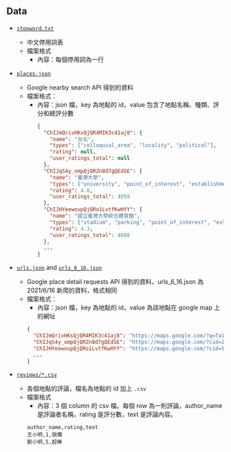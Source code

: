 ## Data

- [`stopword.txt`](stopword.txt)
  - 中文停用詞表
  - 檔案格式
    - 內容：每個停用詞為一行

- [`places.json`](places.json)
  - Google nearby search API 得到的資料
  - 檔案格式：
    - 內容：json 檔，key 為地點的 id，value 包含了地點名稱、種類、評分和總評分數
      ```json
      {
        "ChIJmQrivHKsQjQR4MIK3c41aj8": {
          "name": "台北",
          "types": ["colloquial_area", "locality", "political"],
          "rating": null,
          "user_ratings_total": null
        },
        "ChIJqS4y_ompQjQRZn8d7gQEdSE": {
          "name": "臺灣大學",
          "types": ["university", "point_of_interest", "establishment"],
          "rating": 4.6,
          "user_ratings_total": 4059
        },
        "ChIJHYeewoupQjQRo1LvtfKwHYY": {
          "name": "國立臺灣大學綜合體育館",
          "types": ["stadium", "parking", "point_of_interest", "establishment"],
          "rating": 4.3,
          "user_ratings_total": 4608
        },
        ...
      }
      ```

- [`urls.json`](urls.json) and [`urls_6_16.json`](urls_6_16.json)
  - Google place detail requests API 得到的資料，urls_6_16.json 為 2021/6/16 新爬的資料，格式相同
  - 檔案格式：
    - 內容：json 檔，key 為地點的 id，value 為該地點在 google map 上的網址
    ```json
    {
      "ChIJmQrivHKsQjQR4MIK3c41aj8": "https://maps.google.com/?q=Taipei,+Taiwan&ftid=0x3442ac72bce20a99:0x3f6a35cedd0ac2e0",
      "ChIJqS4y_ompQjQRZn8d7gQEdSE": "https://maps.google.com/?cid=2410837594748059494",
      "ChIJHYeewoupQjQRo1LvtfKwHYY": "https://maps.google.com/?cid=9664074931887887011",
      ...
    }
    ```

- [`reviews/*.csv`](reviews/)
  - 各個地點的評論，檔名為地點的 id 加上 `.csv`
  - 檔案格式
    - 內容：3 個 column 的 csv 檔。每個 row 為一則評論，author_name 是評論者名稱，rating 是評分數，text 是評論內容。
    ```csv
    author_name,rating,text
    王小明,1,很爛
    劉小明,5,超棒
    ```
